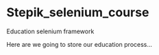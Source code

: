 # Stepik_selenium_course
Education selenium framework

Here are we going to store our education process...
